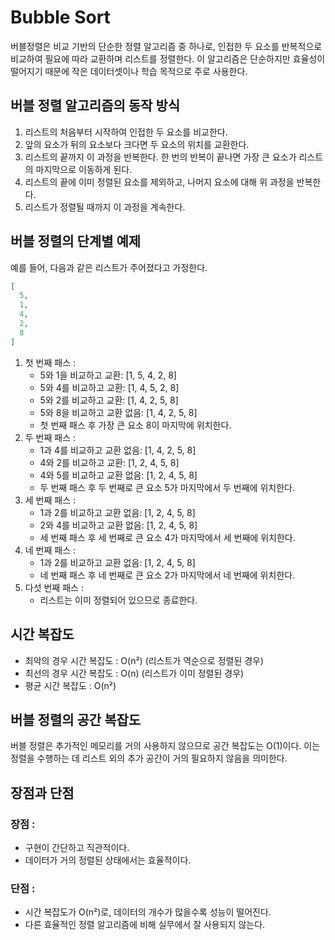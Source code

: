 # Bubble Sort

버블정렬은 비교 기반의 단순한 정렬 알고리즘 중 하나로, 인접한 두 요소를 반복적으로 비교하여 필요에 따라 교환하며 리스트를 정렬한다.
이 알고리즘은 단순하지만 효율성이 떨어지기 때문에 작은 데이터셋이나 학습 목적으로 주로 사용한다.

## 버블 정렬 알고리즘의 동작 방식

1. 리스트의 처음부터 시작하여 인접한 두 요소를 비교한다.
2. 앞의 요소가 뒤의 요소보다 크다면 두 요소의 위치를 교환한다.
3. 리스트의 끝까지 이 과정을 반복한다. 한 번의 반복이 끝나면 가장 큰 요소가 리스트의 마지막으로 이동하게 된다.
4. 리스트의 끝에 이미 정렬된 요소를 제외하고, 나머지 요소에 대해 위 과정을 반복한다.
5. 리스트가 정렬될 때까지 이 과정을 계속한다.

## 버블 정렬의 단계별 예제

예를 들어, 다음과 같은 리스트가 주어졌다고 가정한다.

```json
[
  5,
  1,
  4,
  2,
  8
]
```

1. 첫 번째 패스 :
    - 5와 1을 비교하고 교환: [1, 5, 4, 2, 8]
    - 5와 4를 비교하고 교환: [1, 4, 5, 2, 8]
    - 5와 2를 비교하고 교환: [1, 4, 2, 5, 8]
    - 5와 8을 비교하고 교환 없음: [1, 4, 2, 5, 8]
    - 첫 번째 패스 후 가장 큰 요소 8이 마지막에 위치한다.
2. 두 번째 패스 :
    - 1과 4를 비교하고 교환 없음: [1, 4, 2, 5, 8]
    - 4와 2를 비교하고 교환: [1, 2, 4, 5, 8]
    - 4와 5를 비교하고 교환 없음: [1, 2, 4, 5, 8]
    - 두 번째 패스 후 두 번째로 큰 요소 5가 마지막에서 두 번째에 위치한다.
3. 세 번째 패스 :
    - 1과 2를 비교하고 교환 없음: [1, 2, 4, 5, 8]
    - 2와 4를 비교하고 교환 없음: [1, 2, 4, 5, 8]
    - 세 번째 패스 후 세 번째로 큰 요소 4가 마지막에서 세 번째에 위치한다.
4. 네 번째 패스 :
    - 1과 2를 비교하고 교환 없음: [1, 2, 4, 5, 8]
    - 네 번째 패스 후 네 번째로 큰 요소 2가 마지막에서 네 번째에 위치한다.
5. 다섯 번째 패스 :
    - 리스트는 이미 정렬되어 있으므로 종료한다.

## 시간 복잡도

- 최악의 경우 시간 복잡도 : O(n²) (리스트가 역순으로 정렬된 경우)
- 최선의 경우 시간 복잡도 : O(n) (리스트가 이미 정렬된 경우)
- 평균 시간 복잡도 : O(n²)

## 버블 정렬의 공간 복잡도

버블 정렬은 추가적인 메모리를 거의 사용하지 않으므로 공간 복잡도는 O(1)이다.
이는 정렬을 수행하는 데 리스트 외의 추가 공간이 거의 필요하지 않음을 의미한다.

## 장점과 단점

### 장점 :

- 구현이 간단하고 직관적이다.
- 데이터가 거의 정렬된 상태에서는 효율적이다.

### 단점 :

- 시간 복잡도가 O(n²)로, 데이터의 개수가 많을수록 성능이 떨어진다.
- 다른 효율적인 정렬 알고리즘에 비해 실무에서 잘 사용되지 않는다.